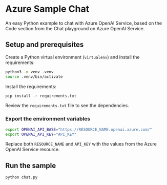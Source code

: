 # Azure Sample Chat

An easy Python example to chat with Azure OpenAI Service, based on the Code section from the Chat playground on Azure OpenAI Service.

## Setup and prerequisites

Create a Python virtual environment (`virtualenv`) and install the requirements:

```bash
python3 -m venv .venv
source .venv/bin/activate
```

Install the requirements:

```bash
pip install -r requirements.txt
```

Review the `requirements.txt` file to see the dependencies.

### Export the environment variables

```bash
export OPENAI_API_BASE="https://RESOURCE_NAME.openai.azure.com/"
export OPENAI_API_KEY="API_KEY"
```

Replace both `RESOURCE_NAME` and `API_KEY` with the values from the Azure OpenAI Service resource.

## Run the sample

```bash
python chat.py
```



